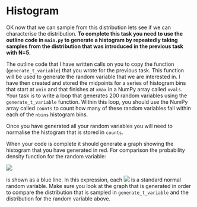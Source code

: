 # Histogram

OK now that we can sample from this distribution lets see if we can characterise the distribution.  __To complete this task you need to use the outline code in `main.py` to generate a histogram by repeatedly taking samples from the distribution that was introduced in the previous task with N=5.__

The outline code that I have written calls on you to copy the function  (`generate_t_variable`) that you wrote for the previous task. This function will be used to generate the random variable that we are interested in.  I have then created and stored the midpoints for a series of histogram bins that start at `xmin` and that finishes at `xmax` in a NumPy array called `xvals`.  Your task is to write a loop that generates 200 random variables using the  `generate_t_variable` function.  Within this loop, you should use the NumPy array called `counts` to count how many of these random variables fall within each of the `nbins` histogram bins.  

Once you have generated all your random variables you will need to normalise the histogram that is stored in `counts`.  

When your code is complete it should generate a graph showing the histogram that you have generated in red.  For comparison the probability density function for the random variable:

![](https://render.githubusercontent.com/render/math?math=Y=\frac{1}{n}\sum_{i=1}^nX_i)

is shown as a blue line.  In this expression, each ![](https://render.githubusercontent.com/render/math?math=X_i) is a standard normal random variable.  Make sure you look at the graph that is generated in order to compare the distribution that is sampled in `generate_t_variable` and the distribution for the random variable above.
